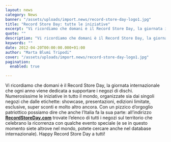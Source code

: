 ```yaml
---
layout: news
category: News
banner: "/assets/uploads/import.news/record-store-day-logo1.jpg"
title: "Record Store Day: tutte le iniziative"
excerpt: "Vi ricordiamo che domani è il Record Store Day, la giornata internazionale che ogni anno viene dedicata a supportare i negozi di dischi. Numerosissime le iniziative in tutto il mondo, organizzate sia dai singoli negozi che dalle etichette: showcase, presentazioni, edizioni limitate, esclusive, super sconti e molto altro ancora. Con un pizzico d’orgoglio patriottico possiamo [&hellip"
quote: ""
description: "Vi ricordiamo che domani è il Record Store Day, la giornata internazionale che ogni anno viene dedicata a supportare i negozi di dischi. Numerosissime le iniziative in tutto il mondo, organizzate sia dai singoli negozi che dalle etichette: showcase, presentazioni, edizioni limitate, esclusive, super sconti e molto altro ancora. Con un pizzico d’orgoglio patriottico possiamo [&hellip"
keywords: ""
date: 2012-04-20T00:00:00.000+01:00
author: "Marta Blumi Tripodi"
cover: "/assets/uploads/import.news/record-store-day-logo1.jpg"
pagination:
  enabled: true

---
```


Vi ricordiamo che domani è il Record Store Day, la giornata internazionale che ogni anno viene dedicata a supportare i negozi di dischi. Numerosissime le iniziative in tutto il mondo, organizzate sia dai singoli negozi che dalle etichette: showcase, presentazioni, edizioni limitate, esclusive, super sconti e molto altro ancora. Con un pizzico d’orgoglio patriottico possiamo dire che anche l’Italia fa la sua parte: all’indirizzo **[RecordStoreDay.com](http://www.recordstoreday.com/Venues?country=Italy&venue "http://www.recordstoreday.com/Venues?country=Italy&venue")** trovate l’elenco di tutti i negozi sul territorio che celebrano la ricorrenza con qualche evento speciale (e se in questo momento siete altrove nel mondo, potete cercare anche nel database internazionale). Happy Record Store Day a tutti!